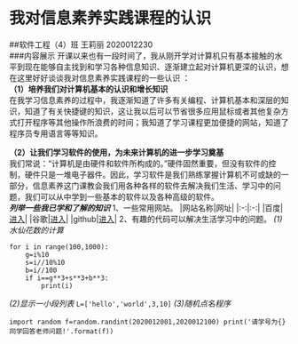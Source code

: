 # 我对信息素养实践课程的认识  
##软件工程（4）班 王莉丽 2020012230  
###内容展示
  开课以来也有一段时间了，我从刚开学对计算机只有基本接触的水平到现在能够自主找到和学习各种信息知识、逐渐建立起对计算机更深的认识，想在这里好好谈谈我对信息素养实践课程的一些认识 ：  
**（1）培养我们对计算机基本的认识和增长知识**  
  在我学习信息素养的过程中，我逐渐知道了许多有关编程、计算机基本和深层的知识，知道了有关快捷键的知识，这让我以后可以节省很多应用鼠标或者其他复杂方式打开程序等其他操作所浪费的时间；我知道了学习课程更加便捷的网站，知道了程序员专用语言等等知识。

**（2）让我们学习软件的使用，为未来计算机的进一步学习奠基**  
  我们常说：“计算机是由硬件和软件所构成的。”硬件固然重要，但没有软件的控制，硬件只是一堆电子器件。因此，学习软件是我们熟练掌握计算机不可或缺的一部分，信息素养这门课教会我们用各种各样的软件去解决我们生活、学习中的问题，我们可以从中学到一些基本的软件以及各种高级的软件。  
***列举一些我已学和了解的知识***
1、一些常用网站。
|网站名称|网址|
|:-:|:-:|
|百度|[进入](https://www.baidu.com)|
|谷歌|[进入](https://www.google.cn/)|
|github|[进入](https://github.com/)|
2、有趣的代码可以解决生活学习中的问题。
*(1)水仙花数的计算*
```
for i in range(100,1000):
    g=i%10
    s=i//10%10
    b=i//100
    if i==g**3+s**3+b**3:
        print(i)
```
*(2)显示一小段列表*
`L=['hello','world',3,10]`
*(3)随机点名程序*
```
import random f=random.randint(2020012001,2020012100) print('请学号为{}同学回答老师问题!'.format(f))
```